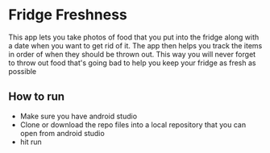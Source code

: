# Fridge Freshness

This app lets you take photos of food that you put into the fridge along with a date when you want to get rid of it. The app then helps you track the items in order of when they should be thrown out. This way you will never forget to throw out food that's going bad to help you keep your fridge as fresh as possible

## How to run

 - Make sure you have android studio
 - Clone or download the repo files into a local repository that you can open from android studio
 - hit run

